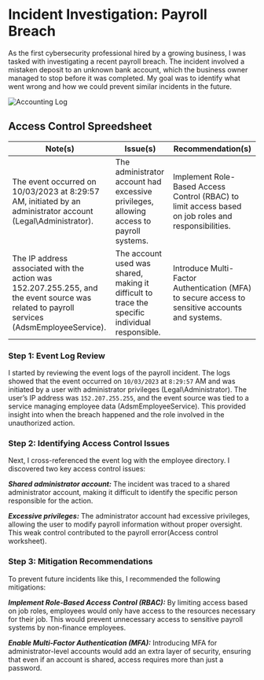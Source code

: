 # Incident Investigation: Payroll Breach
As the first cybersecurity professional hired by a growing business, I was tasked with investigating a recent payroll breach. The incident involved a mistaken deposit to an unknown bank account, which the business owner managed to stop before it was completed. My goal was to identify what went wrong and how we could prevent similar incidents in the future.

![Accounting Log](https://github.com/user-attachments/assets/3ae5b82e-23ed-42a1-a2ab-6e20d283c708)


## Access Control Spreedsheet

| Note(s)                                                                                                 | Issue(s)                                                                                       | Recommendation(s)                                                                                  |
|---------------------------------------------------------------------------------------------------------|-------------------------------------------------------------------------------------------------|-----------------------------------------------------------------------------------------------------|
| The event occurred on 10/03/2023 at 8:29:57 AM, initiated by an administrator account (Legal\\Administrator). | The administrator account had excessive privileges, allowing access to payroll systems.          | Implement Role-Based Access Control (RBAC) to limit access based on job roles and responsibilities.  |
| The IP address associated with the action was 152.207.255.255, and the event source was related to payroll services (AdsmEmployeeService). | The account used was shared, making it difficult to trace the specific individual responsible.  | Introduce Multi-Factor Authentication (MFA) to secure access to sensitive accounts and systems.      |



### Step 1: Event Log Review

I started by reviewing the event logs of the payroll incident. The logs showed that the event occurred on ```10/03/2023``` at ```8:29:57``` AM and was initiated by a user with administrator privileges (Legal\Administrator). The user’s IP address was ```152.207.255.255```, and the event source was tied to a service managing employee data (AdsmEmployeeService). This provided insight into when the breach happened and the role involved in the unauthorized action​.

### Step 2: Identifying Access Control Issues

Next, I cross-referenced the event log with the employee directory. I discovered two key access control issues:

***Shared administrator account:*** The incident was traced to a shared administrator account, making it difficult to identify the specific person responsible for the action.

***Excessive privileges:*** The administrator account had excessive privileges, allowing the user to modify payroll information without proper oversight. This weak control contributed to the payroll error​(Access control worksheet).

### Step 3: Mitigation Recommendations

To prevent future incidents like this, I recommended the following mitigations:

***Implement Role-Based Access Control (RBAC):*** By limiting access based on job roles, employees would only have access to the resources necessary for their job. This would prevent unnecessary access to sensitive payroll systems by non-finance employees.

***Enable Multi-Factor Authentication (MFA):*** Introducing MFA for administrator-level accounts would add an extra layer of security, ensuring that even if an account is shared, access requires more than just a password.
